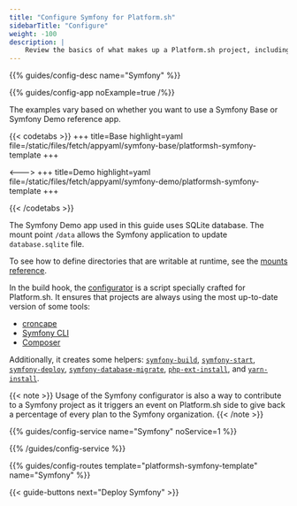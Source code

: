 ```yaml
---
title: "Configure Symfony for Platform.sh"
sidebarTitle: "Configure"
weight: -100
description: |
    Review the basics of what makes up a Platform.sh project, including its three principle configuration files and how to define them for Symfony.
---
```


{{% guides/config-desc name="Symfony" %}}

{{% guides/config-app noExample=true /%}}

The examples vary based on whether you want to use a Symfony Base or Symfony Demo reference app.

{{< codetabs >}}
+++
title=Base
highlight=yaml
file=/static/files/fetch/appyaml/symfony-base/platformsh-symfony-template
+++

<--->
+++
title=Demo
highlight=yaml
file=/static/files/fetch/appyaml/symfony-demo/platformsh-symfony-template
+++

{{< /codetabs >}}

The Symfony Demo app used in this guide uses SQLite database. The mount point `/data` allows the Symfony application to update `database.sqlite` file.

To see how to define directories that are writable at runtime, see the [mounts reference](../../../create-apps/app-reference#mounts).


In the build hook, the [configurator](https://symfony.com/doc/current/cloud/config.html#configurator) is a script specially crafted for Platform.sh. It ensures that projects are always using the most up-to-date version of some tools:

- [croncape](https://github.com/symfonycorp/croncape)
- [Symfony CLI](https://symfony.com/download)
- [Composer](https://getcomposer.org/download/)

Additionally, it creates some helpers: [`symfony-build`](https://symfony.com/doc/current/cloud/config.html#symfony-build), [`symfony-start`](https://symfony.com/doc/current/cloud/config.html#symfony-start), [`symfony-deploy`](https://symfony.com/doc/current/cloud/config.html#symfony-deploy), [`symfony-database-migrate`](https://symfony.com/doc/current/cloud/config.html#symfony-database-migrate), [`php-ext-install`](https://symfony.com/doc/current/cloud/config.html#php-ext-install), and [`yarn-install`](https://symfony.com/doc/current/cloud/config.html#yarn-install).

{{< note >}}
Usage of the Symfony configurator is also a way to contribute to a Symfony project
as it triggers an event on Platform.sh side to give back a percentage of every plan to the Symfony organization.
{{< /note >}}

{{% guides/config-service name="Symfony" noService=1 %}}

{{% /guides/config-service %}}

{{% guides/config-routes template="platformsh-symfony-template" name="Symfony" %}}

{{< guide-buttons next="Deploy Symfony" >}}

